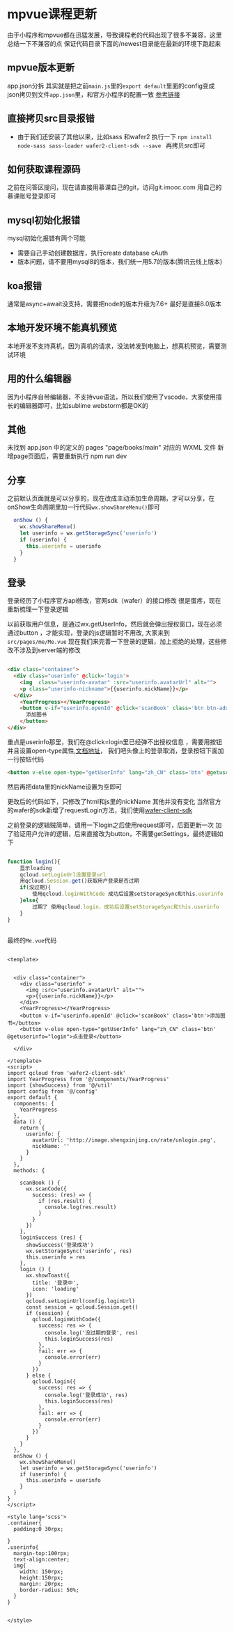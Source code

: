 # mpvue课程更新


由于小程序和mpvue都在迅猛发展，导致课程老的代码出现了很多不兼容，这里总结一下不兼容的点  保证代码目录下面的/newest目录能在最新的环境下跑起来


##  mpvue版本更新

app.json分拆 其实就是把之前`main.js`里的`export default`里面的config变成json拷贝到文件`app.json`里，和官方小程序的配置一致 [参考链接](https://developers.weixin.qq.com/miniprogram/dev/quickstart/basic/file.html#json-%E9%85%8D%E7%BD%AE)

## 直接拷贝src目录报错

* 由于我们还安装了其他以来，比如sass 和wafer2 执行一下 `npm install node-sass sass-loader wafer2-client-sdk --save ` 再拷贝src即可

## 如何获取课程源码
之前在问答区提问，现在请直接用慕课自己的git，访问git.imooc.com 用自己的慕课账号登录即可


## mysql初始化报错

mysql初始化报错有两个可能

* 需要自己手动创建数据库，执行create database cAuth
* 版本问题，请不要用mysql8的版本，我们统一用5.7的版本(腾讯云线上版本)

## koa报错

通常是async+await没支持，需要把node的版本升级为7.6+ 最好是直接8.0版本

## 本地开发环境不能真机预览

本地开发不支持真机，因为真机的请求，没法转发到电脑上，想真机预览，需要测试环境

## 用的什么编辑器
因为小程序自带编辑器，不支持vue语法，所以我们使用了vscode，大家使用擅长的编辑器即可，比如sublime webstorm都是OK的

## 其他

未找到 app.json 中的定义的 pages "page/books/main" 对应的 WXML 文件
新增page页面后，需要重新执行 npm run dev






## 分享
之前默认页面就是可以分享的，现在改成主动添加生命周期，才可以分享，在onShow生命周期里加一行代码`wx.showShareMenu()`即可

``` js
  onShow () {
    wx.showShareMenu()
    let userinfo = wx.getStorageSync('userinfo')
    if (userinfo) {
      this.userinfo = userinfo
    }
  }
```


## 登录
登录经历了小程序官方api修改，官网sdk（wafer）的接口修改 很是蛋疼，现在重新梳理一下登录逻辑

以前获取用户信息，是通过wx.getUserInfo，然后就会弹出授权窗口，现在必须通过button ，才能实现，登录的js逻辑暂时不用改, 大家来到`src/pages/me/Me.vue` 现在我们来完善一下登录的逻辑，加上拒绝的处理，这些修改不涉及到server端的修改

``` html

<div class="container">
  <div class="userinfo" @click='login'>
    <img  class="userinfo-avatar" :src="userinfo.avatarUrl" alt="">
    <p class="userinfo-nickname">{{userinfo.nickName}}</p>
  </div>
    <YearProgress></YearProgress>
    <button v-if="userinfo.openId" @click='scanBook' class='btn btn-addbook' >
      添加图书
    </button>
</div>

```
重点是userinfo那里，我们在@click=login里已经弹不出授权信息 ，需要用按钮 并且设置open-type属性,[文档地址](https://developers.weixin.qq.com/miniprogram/dev/api/open.html#wxgetuserinfoobject)，
我们吧头像上的登录取消，登录按钮下面加一行按钮代码

``` html
<button v-else open-type="getUserInfo" lang="zh_CN" class='btn' @getuserinfo="login">点击登录</button>
```

然后再把data里的nickName设置为空即可

更改后的代码如下，只修改了html和js里的nickName 其他并没有变化
当然官方的wafer的sdk新增了requestLogin方法，我们使用[wafer-client-sdk](https://github.com/tencentyun/wafer2-client-sdk)

之前登录的逻辑贼简单，调用一下login之后使用request即可，后面更新一次 加了验证用户允许的逻辑，后来直接改为button，不需要getSettings，最终逻辑如下
``` js

function login(){
    显示loading
    qcloud.setLoginUrl设置登录url
    用qcloud.Session.get()获取用户登录是否过期
    if(没过期){
        使用qcloud.loginWithCode 成功后设置setStorageSync和this.userinfo
    }else{
        过期了 使用qcloud.login，成功后设置setStorageSync和this.userinfo
    }
}



```

最终的`Me.vue`代码

``` vue

<template>


  <div class="container">
    <div class="userinfo" >
      <img :src="userinfo.avatarUrl" alt="">
      <p>{{userinfo.nickName}}</p>
    </div>
    <YearProgress></YearProgress>
    <button v-if='userinfo.openId' @click='scanBook' class='btn'>添加图书</button>
    <button v-else open-type="getUserInfo" lang="zh_CN" class='btn' @getuserinfo="login">点击登录</button>

  </div>

</template>
<script>
import qcloud from 'wafer2-client-sdk'
import YearProgress from '@/components/YearProgress'
import {showSuccess} from '@/util'
import config from '@/config'
export default {
  components: {
    YearProgress
  },
  data () {
    return {
      userinfo: {
        avatarUrl: 'http://image.shengxinjing.cn/rate/unlogin.png',
        nickName: ''
      }
    }
  },
  methods: {

    scanBook () {
      wx.scanCode({
        success: (res) => {
          if (res.result) {
            console.log(res.result)
          }
        }
      })
    },
    loginSuccess (res) {
      showSuccess('登录成功')
      wx.setStorageSync('userinfo', res)
      this.userinfo = res
    },
    login () {
      wx.showToast({
        title: '登录中',
        icon: 'loading'
      })
      qcloud.setLoginUrl(config.loginUrl)
      const session = qcloud.Session.get()
      if (session) {
        qcloud.loginWithCode({
          success: res => {
            console.log('没过期的登录', res)
            this.loginSuccess(res)
          },
          fail: err => {
            console.error(err)
          }
        })
      } else {
        qcloud.login({
          success: res => {
            console.log('登录成功', res)
            this.loginSuccess(res)
          },
          fail: err => {
            console.error(err)
          }
        })
      }
    }
  },
  onShow () {
    wx.showShareMenu()
    let userinfo = wx.getStorageSync('userinfo')
    if (userinfo) {
      this.userinfo = userinfo
    }
  }
}
</script>

<style lang='scss'>
.container{
  padding:0 30rpx;

}  
.userinfo{
  margin-top:100rpx;
  text-align:center;
  img{
    width: 150rpx;
    height:150rpx;
    margin: 20rpx;
    border-radius: 50%;
  }
}


</style>


```

 






